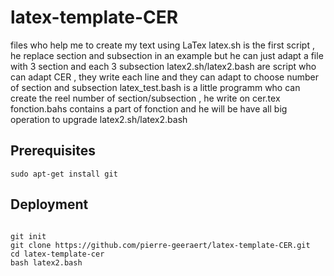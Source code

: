 # latex-template-CER
files who help me to create my text using LaTex
latex.sh is the first script , he replace section and subsection in an example but he can just adapt a file with 3 section and each 3 subsection
latex2.sh/latex2.bash are script who can adapt CER , they write each line and they can adapt to choose number of section and subsection
latex_test.bash is a little programm who can create the reel number of section/subsection , he write on cer.tex
fonction.bahs contains a part of fonction and he will be have all big operation to upgrade latex2.sh/latex2.bash


## Prerequisites
```
sudo apt-get install git
```
## Deployment
```

git init
git clone https://github.com/pierre-geeraert/latex-template-CER.git
cd latex-template-cer
bash latex2.bash
```

